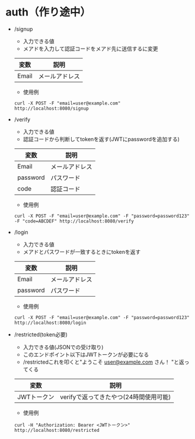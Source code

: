 # auth（作り途中）

- /signup

    - 入力できる値
    - メアドを入力して認証コードをメアド先に送信するに変更

    | 変数      |     説明     |
    |-----------|-----------|
    |Email     |  メールアドレス  |

    - 使用例

    ```
    curl -X POST -F "email=user@example.com" http://localhost:8080/signup
    ```

- /verify

    - 入力できる値
    - 認証コードから判断してtokenを返す(JWTにpasswordを追加する)

    | 変数      |     説明     |
    |-----------|-----------|
    |Email     |  メールアドレス  |
    |password|パスワード|
    |code|認証コード|

    - 使用例

    ```
    curl -X POST -F "email=user@example.com" -F "password=password123" -F "code=ABCDEF" http://localhost:8080/verify
    ```

- /login

    - 入力できる値
    - メアドとパスワードが一致するときにtokenを返す

    | 変数      |     説明     |
    |-----------|-----------|
    |Email     |  メールアドレス  |
    |password|パスワード|

    - 使用例

    ```
    curl -X POST -F "email=user@example.com" -F "password=password123" http://localhost:8080/login
    ```

- /restricted(token必要)
    - 入力できる値(JSONでの受け取り)
    - このエンドポイント以下はJWTトークンが必要になる
    - /restrictedこれを叩くと"ようこそ user@example.com さん！
"と返ってくる

    | 変数      |     説明     |
    |-----------|-----------|
    |JWTトークン     |  verifyで返ってきたやつ(24時間使用可能)  |

    - 使用例

    ```
    curl -H "Authorization: Bearer <JWTトークン>" http://localhost:8080/restricted
    ```


